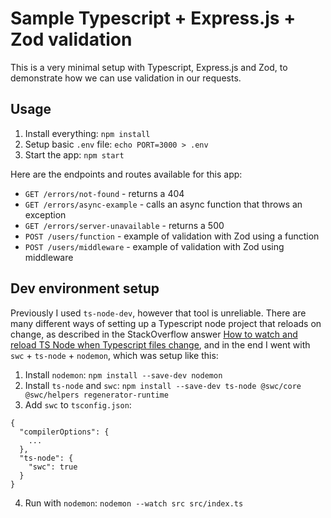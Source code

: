 # Sample Typescript + Express.js + Zod validation

This is a very minimal setup with Typescript, Express.js and Zod, to demonstrate how we can use validation in our requests.

## Usage

1. Install everything: `npm install`
2. Setup basic `.env` file: `echo PORT=3000 > .env`
3. Start the app: `npm start`

Here are the endpoints and routes available for this app:

- `GET /errors/not-found` - returns a 404
- `GET /errors/async-example` - calls an async function that throws an exception
- `GET /errors/server-unavailable` - returns a 500
- `POST /users/function` - example of validation with Zod using a function
- `POST /users/middleware` - example of validation with Zod using middleware

## Dev environment setup

Previously I used `ts-node-dev`, however that tool is unreliable. There are many different ways of setting up a Typescript node project that reloads on change, as described in the StackOverflow answer [How to watch and reload TS Node when Typescript files change](https://stackoverflow.com/questions/37979489/how-to-watch-and-reload-ts-node-when-typescript-files-change), and in the end I went with `swc` + `ts-node` + `nodemon`, which was setup like this:

1. Install `nodemon`: `npm install --save-dev nodemon`
2. Install `ts-node` and `swc`: `npm install --save-dev ts-node @swc/core @swc/helpers regenerator-runtime`
3. Add `swc` to `tsconfig.json`:

```
{
  "compilerOptions": {
    ...
  },
  "ts-node": {
    "swc": true
  }
}
```

4. Run with `nodemon`: `nodemon --watch src src/index.ts`
